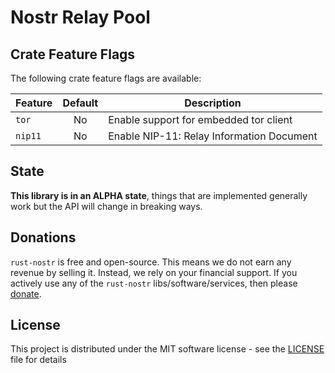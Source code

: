 # Nostr Relay Pool

## Crate Feature Flags

The following crate feature flags are available:

| Feature | Default | Description                               |
|---------|:-------:|-------------------------------------------|
| `tor`   |   No    | Enable support for embedded tor client    |
| `nip11` |   No    | Enable NIP-11: Relay Information Document |

## State

**This library is in an ALPHA state**, things that are implemented generally work but the API will change in breaking ways.

## Donations

`rust-nostr` is free and open-source. This means we do not earn any revenue by selling it. Instead, we rely on your financial support. If you actively use any of the `rust-nostr` libs/software/services, then please [donate](https://rust-nostr.org/donate).

## License

This project is distributed under the MIT software license - see the [LICENSE](../../LICENSE) file for details